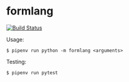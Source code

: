# formlang
[![Build Status](https://api.travis-ci.org/tsarn/formlang.svg?branch=cyk-hellings)](https://travis-ci.org/tsarn/formlang)

Usage:

    $ pipenv run python -m formlang <arguments>

Testing:

    $ pipenv run pytest
